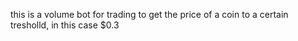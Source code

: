 this is a volume bot for trading to get the price of a coin to a certain tresholld, in this case $0.3
